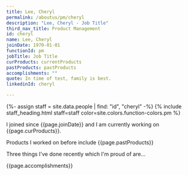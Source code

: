 ```yaml
---
title: Lee, Cheryl
permalink: /aboutus/pm/cheryl
description: "Lee, Cheryl - Job Title"
third_nav_title: Product Management
id: cheryl
name: Lee, Cheryl
joinDate: 1970-01-01
functionId: pm
jobTitle: Job Title
curProducts: currentProducts
pastProducts: pastProducts
accomplishments: ""
quote: In time of test, family is best.
linkedinId: cheryl

---
```


{%- assign staff = site.data.people | find: "id", "cheryl" -%}
{% include staff_heading.html staff=staff color=site.colors.function-colors.pm %}

<p>I joined since {{page.joinDate}} and I am currently working on {{page.curProducts}}.</p>

<p>Products I worked on before include {{page.pastProducts}}</p>

<p>Three things I've done recently which I'm proud of are...</p>
{{page.accomplishments}}
